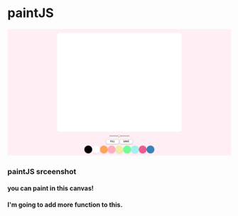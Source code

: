 # paintJS

![pjs](./doc/pjs.png)

### paintJS srceenshot

#### you can paint in this canvas!
#### I'm going to add more function to this.
